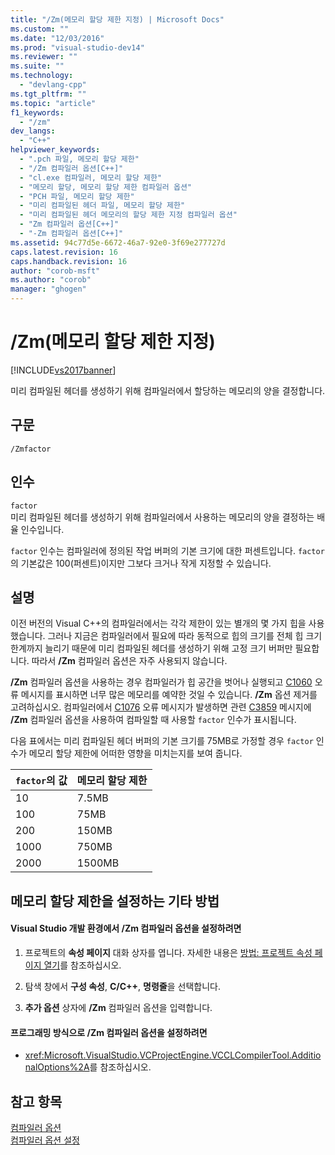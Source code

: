 ```yaml
---
title: "/Zm(메모리 할당 제한 지정) | Microsoft Docs"
ms.custom: ""
ms.date: "12/03/2016"
ms.prod: "visual-studio-dev14"
ms.reviewer: ""
ms.suite: ""
ms.technology: 
  - "devlang-cpp"
ms.tgt_pltfrm: ""
ms.topic: "article"
f1_keywords: 
  - "/zm"
dev_langs: 
  - "C++"
helpviewer_keywords: 
  - ".pch 파일, 메모리 할당 제한"
  - "/Zm 컴파일러 옵션[C++]"
  - "cl.exe 컴파일러, 메모리 할당 제한"
  - "메모리 할당, 메모리 할당 제한 컴파일러 옵션"
  - "PCH 파일, 메모리 할당 제한"
  - "미리 컴파일된 헤더 파일, 메모리 할당 제한"
  - "미리 컴파일된 헤더 메모리의 할당 제한 지정 컴파일러 옵션"
  - "Zm 컴파일러 옵션[C++]"
  - "-Zm 컴파일러 옵션[C++]"
ms.assetid: 94c77d5e-6672-46a7-92e0-3f69e277727d
caps.latest.revision: 16
caps.handback.revision: 16
author: "corob-msft"
ms.author: "corob"
manager: "ghogen"
---
```

# /Zm(메모리 할당 제한 지정)
[!INCLUDE[vs2017banner](../../assembler/inline/includes/vs2017banner.md)]

미리 컴파일된 헤더를 생성하기 위해 컴파일러에서 할당하는 메모리의 양을 결정합니다.  
  
## 구문  
  
```  
/Zmfactor  
```  
  
## 인수  
 `factor`  
 미리 컴파일된 헤더를 생성하기 위해 컴파일러에서 사용하는 메모리의 양을 결정하는 배율 인수입니다.  
  
 `factor` 인수는 컴파일러에 정의된 작업 버퍼의 기본 크기에 대한 퍼센트입니다.  `factor`의 기본값은 100\(퍼센트\)이지만 그보다 크거나 작게 지정할 수 있습니다.  
  
## 설명  
 이전 버전의 Visual C\+\+의 컴파일러에서는 각각 제한이 있는 별개의 몇 가지 힙을 사용했습니다.  그러나 지금은 컴파일러에서 필요에 따라 동적으로 힙의 크기를 전체 힙 크기 한계까지 늘리기 때문에 미리 컴파일된 헤더를 생성하기 위해 고정 크기 버퍼만 필요합니다.  따라서 **\/Zm** 컴파일러 옵션은 자주 사용되지 않습니다.  
  
 **\/Zm** 컴파일러 옵션을 사용하는 경우 컴파일러가 힙 공간을 벗어나 실행되고 [C1060](../../error-messages/compiler-errors-1/fatal-error-c1060.md) 오류 메시지를 표시하면 너무 많은 메모리를 예약한 것일 수 있습니다.  **\/Zm** 옵션 제거를 고려하십시오.  컴파일러에서 [C1076](../../error-messages/compiler-errors-1/fatal-error-c1076.md) 오류 메시지가 발생하면 관련 [C3859](../../error-messages/compiler-errors-2/compiler-error-c3859.md) 메시지에 **\/Zm** 컴파일러 옵션을 사용하여 컴파일할 때 사용할 `factor` 인수가 표시됩니다.  
  
 다음 표에서는 미리 컴파일된 헤더 버퍼의 기본 크기를 75MB로 가정할 경우 `factor` 인수가 메모리 할당 제한에 어떠한 영향을 미치는지를 보여 줍니다.  
  
|`factor`의 값|메모리 할당 제한|  
|-----------------|---------------|  
|10|7.5MB|  
|100|75MB|  
|200|150MB|  
|1000|750MB|  
|2000|1500MB|  
  
## 메모리 할당 제한을 설정하는 기타 방법  
  
#### Visual Studio 개발 환경에서 \/Zm 컴파일러 옵션을 설정하려면  
  
1.  프로젝트의 **속성 페이지** 대화 상자를 엽니다.  자세한 내용은 [방법: 프로젝트 속성 페이지 열기](../../misc/how-to-open-project-property-pages.md)를 참조하십시오.  
  
2.  탐색 창에서 **구성 속성**, **C\/C\+\+**, **명령줄**을 선택합니다.  
  
3.  **추가 옵션** 상자에 **\/Zm** 컴파일러 옵션을 입력합니다.  
  
#### 프로그래밍 방식으로 \/Zm 컴파일러 옵션을 설정하려면  
  
-   <xref:Microsoft.VisualStudio.VCProjectEngine.VCCLCompilerTool.AdditionalOptions%2A>를 참조하십시오.  
  
## 참고 항목  
 [컴파일러 옵션](../../build/reference/compiler-options.md)   
 [컴파일러 옵션 설정](../../build/reference/setting-compiler-options.md)
